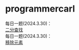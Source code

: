 # programmercarl

每日一题(2024.3.30)：  
[二分查找](https://leetcode.cn/problems/binary-search/solutions/2716192/da-qia-1-by-angry-easleyxq3-e59y/)  
每日一题(2024.3.30)：  
[移除元素](https://leetcode.cn/problems/remove-element/)
